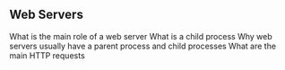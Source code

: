 ## Web Servers

What is the main role of a web server
What is a child process
Why web servers usually have a parent process and child processes
What are the main HTTP requests

